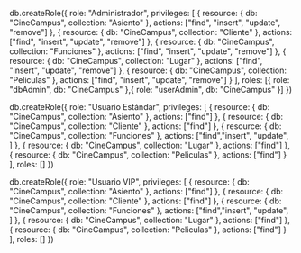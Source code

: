 db.createRole({
  role: "Administrador",
  privileges: [
    {
      resource: { db: "CineCampus", collection: "Asiento" },
      actions: ["find", "insert", "update", "remove"]
    },
    {
      resource: { db: "CineCampus", collection: "Cliente" },
      actions: ["find", "insert", "update", "remove"]
    },
    {
      resource: { db: "CineCampus", collection: "Funciones" },
      actions: ["find", "insert", "update", "remove"]
    },
    {
      resource: { db: "CineCampus", collection: "Lugar" },
      actions: ["find", "insert", "update", "remove"]
    },
    {
      resource: { db: "CineCampus", collection: "Peliculas" },
      actions: ["find", "insert", "update", "remove"]
    }
  ],
  roles: [{ role: "dbAdmin", db: "CineCampus" },{ role: "userAdmin", db: "CineCampus" }]
})


db.createRole({
  role: "Usuario Estándar",
  privileges: [
    {
      resource: { db: "CineCampus", collection: "Asiento" },
      actions: ["find"]
    },
    {
      resource: { db: "CineCampus", collection: "Cliente" },
      actions: ["find"]
    },
    {
      resource: { db: "CineCampus", collection: "Funciones" },
      actions: ["find","insert", "update", ]
    },
    {
      resource: { db: "CineCampus", collection: "Lugar" },
      actions: ["find"]
    },
    {
      resource: { db: "CineCampus", collection: "Peliculas" },
      actions: ["find"]
    }
  ],
  roles: []
})

db.createRole({
  role: "Usuario VIP",
  privileges: [
    {
      resource: { db: "CineCampus", collection: "Asiento" },
      actions: ["find"]
    },
    {
      resource: { db: "CineCampus", collection: "Cliente" },
      actions: ["find"]
    },
    {
      resource: { db: "CineCampus", collection: "Funciones" },
      actions: ["find","insert", "update", ]
    },
    {
      resource: { db: "CineCampus", collection: "Lugar" },
      actions: ["find"]
    },
    {
      resource: { db: "CineCampus", collection: "Peliculas" },
      actions: ["find"]
    }
  ],
  roles: []
})